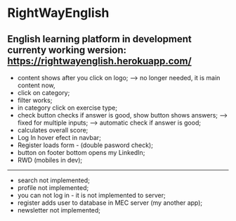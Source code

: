 # RightWayEnglish
English learning platform in development
currenty working wersion: https://rightwayenglish.herokuapp.com/
------------------------------------------------------------------------------------------
- content shows after you click on logo; --> no longer needed, it is main content now,
- click on category;
- filter works;
- in category click on exercise type;
- check button checks if answer is good, show button shows answers;  --> fixed for multiple inputs; --> automatic check if answer is good;
- calculates overall score;
- Log In hover efect in navbar;
- Register loads form - (double pasword check);
- button on footer bottom opens my LinkedIn;
- RWD (mobiles in dev);
------------------------------------------------------------------------------------------
- search not implemented;
- profile not implemented;
- you can not log in - it is not implemented to server;
- register adds user to database in MEC server (my another app);
- newsletter not implemented;

